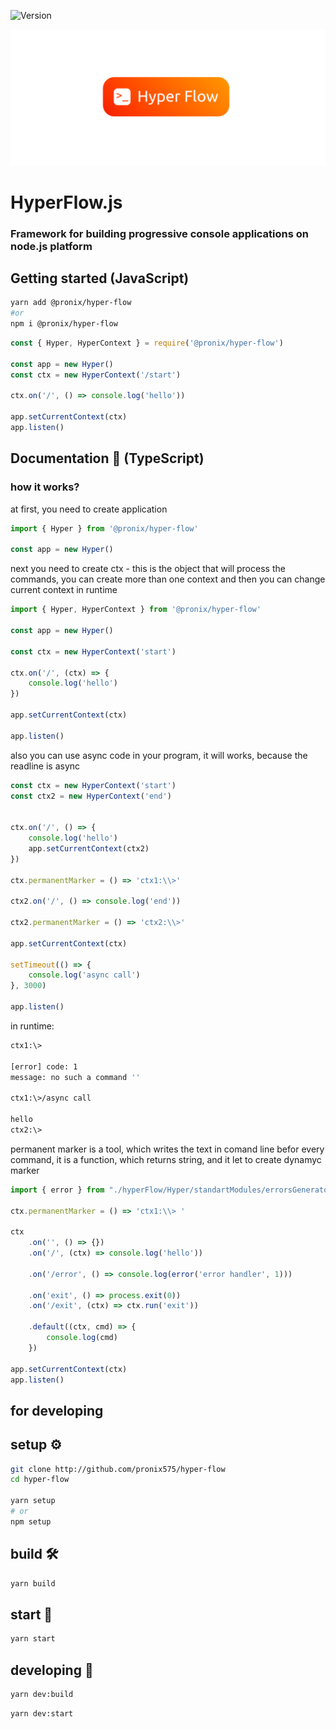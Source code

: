 ![Version](https://img.shields.io/badge/version-1.0.2-g.svg)

![](/screenshots/logo.png)
# HyperFlow.js
### Framework for building progressive console applications on node.js platform

## Getting started (JavaScript)
```bash
yarn add @pronix/hyper-flow
#or
npm i @pronix/hyper-flow
```
```javascript
const { Hyper, HyperContext } = require('@pronix/hyper-flow')

const app = new Hyper()
const ctx = new HyperContext('/start')

ctx.on('/', () => console.log('hello'))

app.setCurrentContext(ctx)
app.listen()
```

## Documentation 📄 (TypeScript)
### how it works?
at first, you need to create application
```typescript
import { Hyper } from '@pronix/hyper-flow'

const app = new Hyper()
```
next you need to create ctx - this is the object that will process the commands, you can create more than one context and then you can change current context in runtime 
```typescript
import { Hyper, HyperContext } from '@pronix/hyper-flow'

const app = new Hyper()

const ctx = new HyperContext('start')

ctx.on('/', (ctx) => {
    console.log('hello')
})

app.setCurrentContext(ctx)

app.listen()
```
also you can use async code in your program, it will works, because the readline is async
```typescript
const ctx = new HyperContext('start')
const ctx2 = new HyperContext('end')


ctx.on('/', () => {
    console.log('hello')
    app.setCurrentContext(ctx2)
})

ctx.permanentMarker = () => 'ctx1:\\>'

ctx2.on('/', () => console.log('end'))

ctx2.permanentMarker = () => 'ctx2:\\>'

app.setCurrentContext(ctx)

setTimeout(() => {
    console.log('async call')
}, 3000)

app.listen()
```
in runtime:
```bash
ctx1:\>

[error] code: 1
message: no such a command ''

ctx1:\>/async call

hello
ctx2:\>
```
permanent marker is a tool, which writes the text in comand line befor every command, it is a function, which returns string, and it let to create dynamyc marker
```typescript
import { error } from "./hyperFlow/Hyper/standartModules/errorsGenerator";

ctx.permanentMarker = () => 'ctx1:\\> '

ctx
    .on('', () => {})
    .on('/', (ctx) => console.log('hello'))
    
    .on('/error', () => console.log(error('error handler', 1)))
    
    .on('exit', () => process.exit(0))
    .on('/exit', (ctx) => ctx.run('exit'))

    .default((ctx, cmd) => {
        console.log(cmd)
    })

app.setCurrentContext(ctx)
app.listen()
```
## for developing
## setup ⚙️
```bash
git clone http://github.com/pronix575/hyper-flow
cd hyper-flow

yarn setup
# or
npm setup
```
## build 🛠
```bash
yarn build
```
## start 🚀
```bash
yarn start
```

## developing 🧱
```bash
yarn dev:build
```
```bash
yarn dev:start
```
